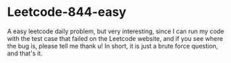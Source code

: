 # Leetcode-844-easy
A easy leetcode daily problem, but very interesting, since I can run my code with the test case that failed on the Leetcode website, and if you see where the bug is, please tell me thank u! In short, it is just a brute force question, and that's it.
